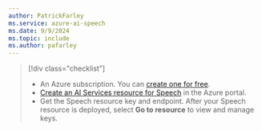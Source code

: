 ```yaml
---
author: PatrickFarley
ms.service: azure-ai-speech
ms.date: 9/9/2024
ms.topic: include
ms.author: pafarley
---
```


> [!div class="checklist"]
> - An Azure subscription. You can [create one for free](https://azure.microsoft.com/pricing/purchase-options/azure-account?cid=msft_learn).
> - [Create an AI Services resource for Speech](https://portal.azure.com/#create/Microsoft.CognitiveServicesAIFoundry) in the Azure portal.
> - Get the Speech resource key and endpoint. After your Speech resource is deployed, select **Go to resource** to view and manage keys.
